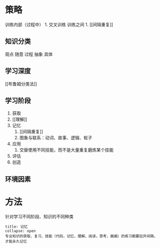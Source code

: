 # 策略
训练内部（过程中）
	1. 交叉训练
训练之间
	1. [[间隔重复]]
## 知识分类
观点
随意
过程
抽象
具体
## 学习深度
[[布鲁姆分类法]]
## 学习阶段
1. 获取
2. [[理解]]
3. 记忆
	1. [[间隔重复]]
	2. 图象与联系：动词、故事、逻辑、桩子
4. 应用
	1. 交替使用不同技能，而不是大量重复磨炼某个技能
6. 评估
7. 创造
## 环境因素
# 方法
针对学习不同阶段、知识的不同种类
```ad-note
title: 记忆
collapse: open
专业知识的获取、复习、技能（代码，记忆，理解，阅读，思考，画画）的练习都要拉开间隔，才能永久记忆

```
